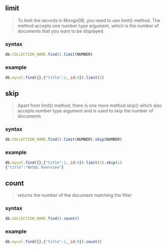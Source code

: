 ## limit
> To limit the records in MongoDB, you need to use limit() method. The method accepts one number type argument, which is the number of documents that you want to be displayed.
### syntax
```js
db.COLLECTION_NAME.find().limit(NUMBER)
```
### example
```js
db.mycol.find({},{"title":1,_id:0}).limit(2)
```
## skip
> Apart from limit() method, there is one more method skip() which also accepts number type argument and is used to skip the number of documents

### syntax
```js
db.COLLECTION_NAME.find().limit(NUMBER).skip(NUMBER)
```
### example
```js
db.mycol.find({},{"title":1,_id:0}).limit(1).skip(1)
{"title":"NoSQL Overview"}
```
## count
> returns the number of the document matching the filter
### syntax
```js
db.COLLECTION_NAME.find().count()
```
### example
```js
db.mycol.find({},{"title":1,_id:0}).count()
```